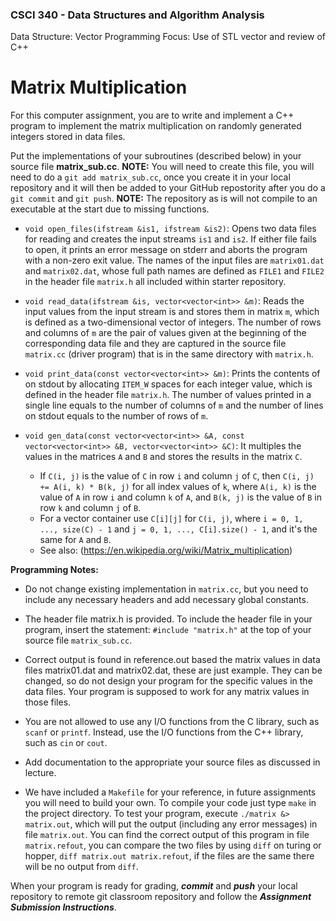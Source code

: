 ### CSCI 340 - Data Structures and Algorithm Analysis

Data Structure: Vector 
Programming Focus: Use of STL vector and review of C++

# Matrix Multiplication

For this computer assignment, you are to write and implement a C++ program to implement the matrix multiplication on randomly generated integers stored in data files.

Put the implementations of your subroutines (described below) in your source file **matrix_sub.cc**. **NOTE:** You will need to create this file, you will need to do a `git add matrix_sub.cc`, once you create it in your local repository and it will then be added to your GitHub repostority after you do a `git commit` and `git push`. **NOTE:** The repository as is will not compile to an executable at the start due to missing functions.

- `void open_files(ifstream &is1, ifstream &is2)`: Opens two data files for reading and creates the input streams `is1` and `is2`. If either file fails to open, it prints an error message on stderr and aborts the program with a non-zero exit value. The names of the input files are `matrix01.dat` and `matrix02.dat`, whose full path names are defined as `FILE1` and `FILE2` in the header file `matrix.h` all included within starter repository.

- `void read_data(ifstream &is, vector<vector<int>> &m)`: Reads the input values from the input stream is and stores them in matrix `m`, which is defined as a two-dimensional vector of integers. The number of rows and columns of `m` are the pair of values given at the beginning of the corresponding data file and they are captured in the source file `matrix.cc` (driver program) that is in the same directory with `matrix.h`.

- `void print_data(const vector<vector<int>> &m)`: Prints the contents of on stdout by allocating `ITEM_W` spaces for each integer value, which is defined in the header file `matrix.h`. The number of values printed in a single line equals to the number of columns of `m` and the number of lines on stdout equals to the number of rows of `m`.

- `void gen_data(const vector<vector<int>> &A, const vector<vector<int>> &B, vector<vector<int>> &C)`: It multiples the values in the matrices `A` and `B` and stores the results in the matrix `C`. 
    - If `C(i, j)` is the value of `C` in row `i` and column `j` of `C`, then `C(i, j) += A(i, k) * B(k, j)` for all index values of `k`, where `A(i, k)` is the value of `A` in row `i` and column `k` of `A`, and `B(k, j)` is the value of `B` in row `k` and column `j` of `B`. 
    - For a vector container use `C[i][j]` for `C(i, j)`, where `i = 0, 1, ..., size(C) - 1` and `j = 0, 1, ..., C[i].size() - 1`, and it's the same for `A` and `B`.
    - See also: (https://en.wikipedia.org/wiki/Matrix_multiplication)

**Programming Notes:**

- Do not change existing implementation in `matrix.cc`, but you need to include any necessary headers and add necessary global constants.

- The header file matrix.h is provided. To include the header file in your program, insert the statement: `#include "matrix.h"` at the top of your source file `matrix_sub.cc`. 

- Correct output is found in reference.out based the matrix values in data files matrix01.dat and matrix02.dat, these are just example. They can be changed, so do not design your program for the specific values in the data files. Your program is supposed to work for any matrix values in those files. 

- You are not allowed to use any I/O functions from the C library, such as `scanf` or `printf`. Instead, use the I/O functions from the C++ library, such as `cin` or `cout`.

- Add documentation to the appropriate your source files as discussed in lecture.

- We have included a `Makefile` for your reference, in future assignments you will need to build your own. To compile your code just type `make` in the project directory. To test your program, execute `./matrix &> matrix.out`, which will put the output (including any error messages) in file `matrix.out`. You can find the correct output of this program in file `matrix.refout`, you can compare the two files by using `diff` on turing or hopper, `diff matrix.out matrix.refout`, if the files are the same there will be no output from `diff`.

When your program is ready for grading, ***commit*** and ***push*** your local repository to remote git classroom repository and follow the _**Assignment Submission Instructions**_.
